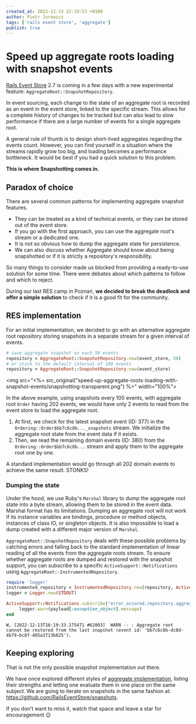 ```yaml
---
created_at: 2022-12-13 12:19:53 +0100
author: Piotr Jurewicz
tags: ['rails event store', 'aggregate']
publish: true
---
```


# Speed up aggregate roots loading with snapshot events

[Rails Event Store](https://railseventstore.org/) 2.7 is coming in a few days with a new experimental feature: `AggregateRoot::SnapshotRepository`.

<!-- more -->

In event sourcing, each change to the state of an aggregate root is recorded as an event in the event store, linked to the specific stream.
This allows for a complete history of changes to be tracked but can also lead to slow performance if there are a large number of events for a single aggregate root.

A general rule of thumb is to design short-lived aggregates regarding the events count. However, you can find yourself in a situation where the streams rapidly grow too big, and loading becomes a performance bottleneck.
It would be best if you had a quick solution to this problem.

**This is where Snapshotting comes in.**

## Paradox of choice

There are several common patterns for implementing aggregate snapshot features.

* They can be treated as a kind of technical events, or they can be stored out of the event store.
* If you go with the first approach, you can use the aggregate root's stream or a dedicated one.
* It is not so obvious how to dump the aggregate state for persistence.
* We can also discuss whether Aggregate should know about being snapshotted or if it is strictly a repository's responsibility.

So many things to consider made us blocked from providing a ready-to-use solution for some time. There were debates about which patterns to follow and which to reject.

During our last RES camp in Poznań, **we decided to break the deadlock and offer a simple solution** to check if it is a good fit for the community.

## RES implementation

For an initial implementation, we decided to go with an alternative aggregate root repository storing snapshots in a separate stream for a given interval of events.

```ruby
# save aggregate snapshot on each 50 events
repository = AggregateRoot::SnapshotRepository.new(event_store, 50)
# or stick to the default interval of 100 events
repository = AggregateRoot::SnapshotRepository.new(event_store)
```

<img src="<%= src_original("speed-up-aggregate-roots-loading-with-snapshot-events/snapshotting-transparent.png") %>" width="100%">

In the above example, using snapshots every 100 events, with aggregate root `Order` having 202 events, we would have only 2 events to read from the event store to load the aggregate root.
1. At first, we check for the latest snapshot event (ID: 377) in the `Ordering::Order$bb7c6c8b..._snapshots` stream. We initialize the aggregate root state from the event data if it exists.
2. Then, we read the remaining domain events (ID: 380) from the `Ordering::Order$bb7c6c8b...` stream and apply them to the aggregate root one by one.

A standard implementation would go through all 202 domain events to achieve the same result. STONKS!

### Dumping the state
Under the hood, we use Ruby's `Marshal` library to dump the aggregate root state into a byte stream, allowing them to be stored in the event data.
Marshal format has its limitations. Dumping an aggregate root will not work if its instance variables are bindings, procedure or method objects, instances of class IO, or singleton objects.
It is also impossible to load a dump created with a different major version of `Marshal`.

`AggregateRoot::SnapshotRepository` deals with these possible problems by catching errors and falling back to the standard implementation of linear reading of all the events from the aggregate roots stream.
To ensure whether aggregate roots are dumped and restored with the snapshot support, you can subscribe to a specific `ActiveSupport::Notifications` using `AggregateRoot::InstrumentedRepository`.
```ruby
require 'logger'
instrumented_repository = InstrumentedRepository.new(repository, ActiveSupport::Notifications)
logger = Logger.new(STDOUT)

ActiveSupport::Notifications.subscribe("error_occured.repository.aggregate_root") do |_name, _start, _finish, _id, payload|
     logger.warn(payload[:exception_object].message)
end
```
```
W, [2022-12-13T16:19:33.175471 #62803]  WARN -- : Aggregate root cannot be restored from the last snapshot (event id: 'bb7c6c8b-dc8d-4b79-bc8f-405a3713b825').
```

## Keeping exploring
That is not the only possible snapshot implementation out there.

We have once explored different styles of [aggregate implementation](https://github.com/arkency/aggregates), listing their strengths and letting one evaluate them in one place on the same subject.
We are going to iterate on snapshots in the same fashion at: https://github.com/RailsEventStore/snapshots.

If you don’t want to miss it, watch that space and leave a star for encouragement 😉
